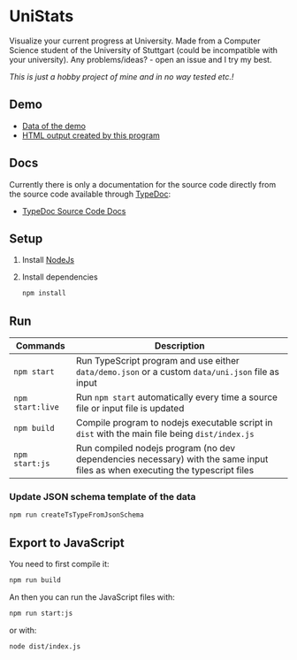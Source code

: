 # UniStats

Visualize your current progress at University.
Made from a Computer Science student of the University of Stuttgart (could be incompatible with your university).
Any problems/ideas? - open an issue and I try my best.

*This is just a hobby project of mine and in no way tested etc.!*

## Demo

- [Data of the demo](https://anonymerniklasistanonym.github.io/UniStats/demo.json)
- [HTML output created by this program](https://anonymerniklasistanonym.github.io/UniStats/demo.html)

## Docs

Currently there is only a documentation for the source code directly from the source code available through [TypeDoc](https://typedoc.org/):

- [TypeDoc Source Code Docs](https://anonymerniklasistanonym.github.io/UniStats/globals.html)

## Setup

1. Install [NodeJs](https://nodejs.org/en/download/current/)

2. Install dependencies

   ```sh
   npm install
   ```

## Run

| Commands | Description |
| ---------------- | ---------------- |
| `npm start` | Run TypeScript program and use either `data/demo.json` or a custom `data/uni.json` file as input |
| `npm start:live` | Run `npm start` automatically every time a source file or input file is updated |
| `npm build` | Compile program to nodejs executable script in `dist` with the main file being `dist/index.js` |
| `npm start:js` | Run compiled nodejs program (no dev dependencies necessary) with the same input files as when executing the typescript files |

### Update JSON schema template of the data

```sh
npm run createTsTypeFromJsonSchema
```

## Export to JavaScript

You need to first compile it:

```sh
npm run build
```

An then you can run the JavaScript files with:

```sh
npm run start:js
```

or with:

```sh
node dist/index.js
```
